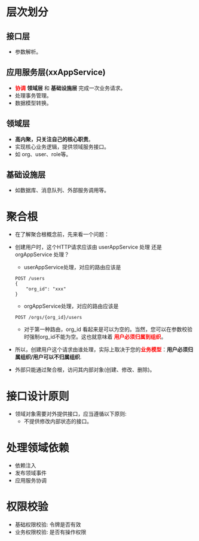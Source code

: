 # 层次划分
## 接口层
- 参数解析。

## 应用服务层(xxAppService)
- <span style="color:red">**协调**</span> **领域层** 和 **基础设施层** 完成一次业务请求。
- 处理事务管理。
- 数据模型转换。

## 领域层
- **高内聚，只关注自己的核心职责**。
- 实现核心业务逻辑，提供领域服务接口。
- 如 org、user、role等。

## 基础设施层
- 如数据库、消息队列、外部服务调用等。

# 聚合根
- 在了解聚合根概念前，先来看一个问题：
- 创建用户时，这个HTTP请求应该由 userAppService 处理 还是 orgAppService 处理？
    - userAppService处理，对应的路由应该是
    ```http
    POST /users
    {
        "org_id": "xxx"
    }
    ```
    - orgAppService处理，对应的路由应该是
    ```http
    POST /orgs/{org_id}/users
    ```
    - 对于第一种路由，org_id 看起来是可以为空的。当然，您可以在参数校验时强制org_id不能为空。这也就意味着 <span style="color:red">**用户必须归属到组织**</span>。
- 所以，创建用户这个请求由谁处理，实际上取决于您的<span style="color:red">**业务模型**</span>：**用户必须归属组织/用户可以不归属组织**.

- 外部只能通过聚合根，访问其内部对象(创建、修改、删除)。

# 接口设计原则
- 领域对象需要对外提供接口，应当遵循以下原则:
    - 不提供修改内部状态的接口。

# 处理领域依赖
- 依赖注入
- 发布领域事件
- 应用服务协调

# 权限校验
- 基础权限校验: 令牌是否有效
- 业务权限校验: 是否有操作权限